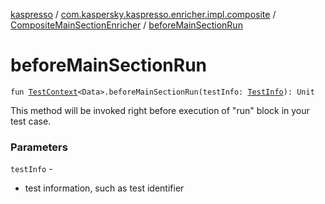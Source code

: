 [kaspresso](../../index.md) / [com.kaspersky.kaspresso.enricher.impl.composite](../index.md) / [CompositeMainSectionEnricher](index.md) / [beforeMainSectionRun](./before-main-section-run.md)

# beforeMainSectionRun

`fun `[`TestContext`](../../com.kaspersky.kaspresso.testcases.core.testcontext/-test-context/index.md)`<Data>.beforeMainSectionRun(testInfo: `[`TestInfo`](../../com.kaspersky.kaspresso.testcases.models.info/-test-info/index.md)`): Unit`

This method will be invoked right before execution of "run" block in your test case.

### Parameters

`testInfo` -
* test information, such as test identifier
